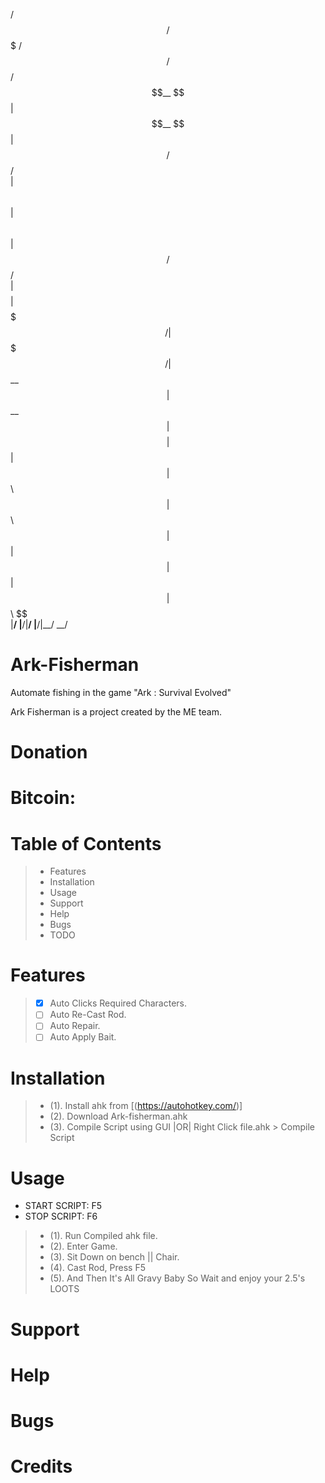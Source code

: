   /$$$$$$  /$$$$$$$  /$$   /$$ 
 /$$__  $$| $$__  $$| $$  /$$/      
| $$  \ $$| $$  \ $$| $$ /$$/      
| $$$$$$$$| $$$$$$$/| $$$$$/        
| $$__  $$| $$__  $$| $$  $$       
| $$  | $$| $$  \ $$| $$\  $$       
| $$  | $$| $$  | $$| $$ \  $$      
|__/  |__/|__/  |__/|__/  \__/    

                                                                                                                               
                                                                                                                               

# Ark-Fisherman
Automate fishing in the game "Ark : Survival Evolved"

Ark Fisherman is a project created by the ME team.

# Donation

# Bitcoin: 

# Table of Contents
> - Features
> - Installation
> - Usage
> - Support
> - Help
> - Bugs
> - TODO

# Features
> - [x] Auto Clicks Required Characters.
> - [ ] Auto Re-Cast Rod.
> - [ ] Auto Repair.
> - [ ] Auto Apply Bait.

# Installation
> - (1). Install ahk from [(https://autohotkey.com/)]
> - (2). Download Ark-fisherman.ahk
> - (3). Compile Script using GUI |OR| Right Click file.ahk > Compile Script 

# Usage

- START SCRIPT: F5
- STOP SCRIPT: F6

> - (1). Run Compiled ahk file.
> - (2). Enter Game.
> - (3). Sit Down on bench || Chair.
> - (4). Cast Rod, Press F5
> - (5). And Then It's All Gravy Baby So Wait and enjoy your 2.5's LOOTS

# Support

# Help

# Bugs

# Credits

